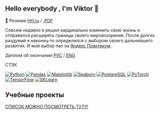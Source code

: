 # <h2 align='left'>Hello everybody , I'm Viktor 👋</h2>

:page_facing_up: Резюме [HH.ru](https://samara.hh.ru/resume/77994aa0ff03cd1fac0039ed1f5833514a6e56) / [.PDF](https://github.com/ViktorZyuzin/ViktorZyuzin/blob/main/Зюзин%20Виктор%20Олегович.pdf)

Совсем недавно я решил кардинально изменить свою жизнь и отправился расширять границы своего мировоззрения. После долгих раздумий я наконец-то определился с выбором своего дальнейшего развития. И мой выбор пал на [Яндекс Практикум](https://practicum.yandex.ru/data-scientist/).  

Диплом об окончании [РУС](https://github.com/ViktorZyuzin/ViktorZyuzin/blob/main/Зюзин%20Виктор%20Олегович_20232ЦПДС00702%20(1).pdf) / [ENG](https://github.com/ViktorZyuzin/ViktorZyuzin/blob/main/Зюзин%20Виктор%20Олегович_20232ЦПДС00702%20(1).pdf)

СТЭК

[![Python](https://img.shields.io/badge/-Python-464646??style=flat-square&logo=Python)](https://www.python.org/)
[![Pandas](https://img.shields.io/badge/-Pandas-464646??style=flat-square&logo=Pandas)](https://pandas.pydata.org/)
[![Matplotlib](https://img.shields.io/badge/-Matplotlib-464646??style=flat-square&logo=matplotlib)](https://matplotlib.org/)
[![Seaborn](https://img.shields.io/badge/-Seaborn-464646??style=flat-square&logo=Seaborn)](https://seaborn.pydata.org/)
[![PostgreSQL](https://img.shields.io/badge/-PostgreSQL-464646??style=flat-square&logo=PostgreSQL)](https://www.postgresql.org/)
[![PyTorch](https://img.shields.io/badge/-PyTorch-464646??style=flat-square&logo=PyTorch)](https://pytorch.org/)
[![TensorFlow](https://img.shields.io/badge/-TensorFlow-464646??style=flat-square&logo=TensorFlow)](https://www.tensorflow.org/)
[![SKLearn](https://img.shields.io/badge/-Scikit_Learn-464646??style=flat-square&logo=Scikitlearn)](https://scikit-learn.org/)

##  Учебные проекты

[СПИСОК МОЖНО ПОСМОТРЕТЬ ТУТ!!!](https://github.com/ViktorZyuzin/Portfolio-YandexPracticum/blob/main/README.md)
